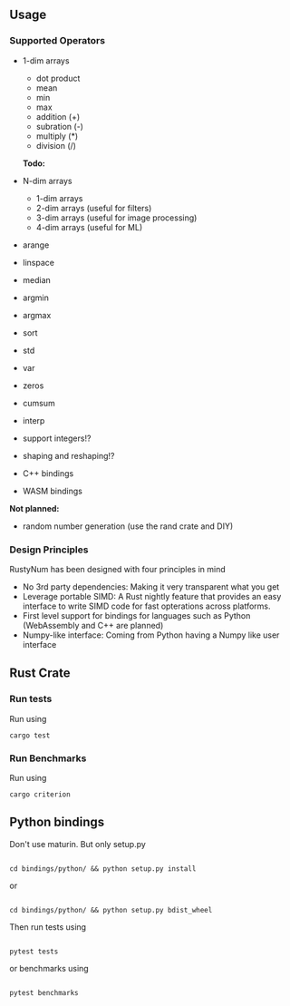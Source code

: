 ## Usage

### Supported Operators

- 1-dim arrays

  - dot product
  - mean
  - min
  - max
  - addition (+)
  - subration (-)
  - multiply (\*)
  - division (/)

  **Todo:**

- N-dim arrays
  - 1-dim arrays
  - 2-dim arrays (useful for filters)
  - 3-dim arrays (useful for image processing)
  - 4-dim arrays (useful for ML)
- arange
- linspace
- median
- argmin
- argmax
- sort
- std
- var
- zeros
- cumsum
- interp
- support integers!?
- shaping and reshaping!?
- C++ bindings
- WASM bindings

**Not planned:**

- random number generation (use the rand crate and DIY)

### Design Principles

RustyNum has been designed with four principles in mind

- No 3rd party dependencies: Making it very transparent what you get
- Leverage portable SIMD: A Rust nightly feature that provides an easy interface
  to write SIMD code for fast opterations across platforms.
- First level support for bindings for languages such as Python (WebAssembly and C++ are planned)
- Numpy-like interface: Coming from Python having a Numpy like user interface

## Rust Crate

### Run tests

Run using

```
cargo test
```

### Run Benchmarks

Run using

```
cargo criterion
```

## Python bindings

Don't use maturin. But only setup.py

```

cd bindings/python/ && python setup.py install

```

or

```

cd bindings/python/ && python setup.py bdist_wheel

```

Then run tests using

```

pytest tests

```

or benchmarks using

```

pytest benchmarks

```

```

```
